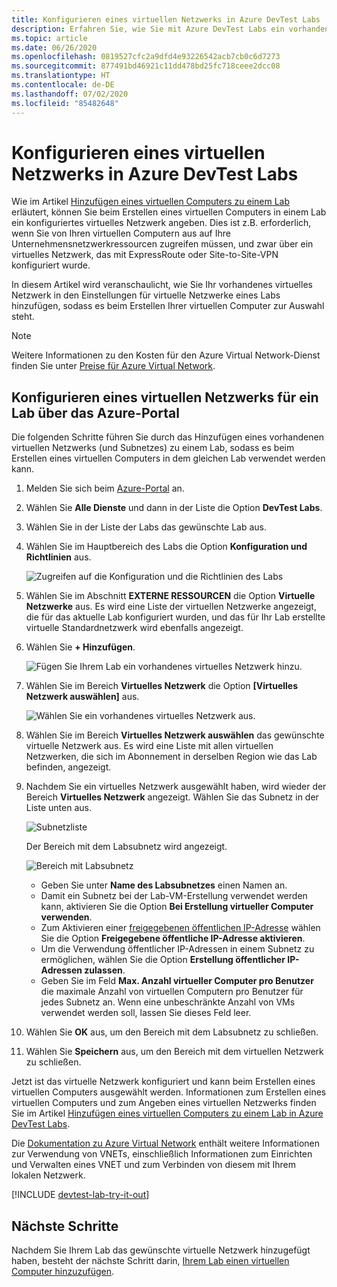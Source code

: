 ```yaml
---
title: Konfigurieren eines virtuellen Netzwerks in Azure DevTest Labs | Microsoft Docs
description: Erfahren Sie, wie Sie mit Azure DevTest Labs ein vorhandenes virtuelles Netzwerk und ein Subnetz konfigurieren und auf einem virtuellen Computer verwenden.
ms.topic: article
ms.date: 06/26/2020
ms.openlocfilehash: 0819527cfc2a9dfd4e93226542acb7cb0c6d7273
ms.sourcegitcommit: 877491bd46921c11dd478bd25fc718ceee2dcc08
ms.translationtype: HT
ms.contentlocale: de-DE
ms.lasthandoff: 07/02/2020
ms.locfileid: "85482648"
---
```

# <a name="configure-a-virtual-network-in-azure-devtest-labs"></a>Konfigurieren eines virtuellen Netzwerks in Azure DevTest Labs
Wie im Artikel [Hinzufügen eines virtuellen Computers zu einem Lab](devtest-lab-add-vm.md) erläutert, können Sie beim Erstellen eines virtuellen Computers in einem Lab ein konfiguriertes virtuelles Netzwerk angeben. Dies ist z.B. erforderlich, wenn Sie von Ihren virtuellen Computern aus auf Ihre Unternehmensnetzwerkressourcen zugreifen müssen, und zwar über ein virtuelles Netzwerk, das mit ExpressRoute oder Site-to-Site-VPN konfiguriert wurde.

In diesem Artikel wird veranschaulicht, wie Sie Ihr vorhandenes virtuelles Netzwerk in den Einstellungen für virtuelle Netzwerke eines Labs hinzufügen, sodass es beim Erstellen Ihrer virtuellen Computer zur Auswahl steht.

> [!NOTE]
> Weitere Informationen zu den Kosten für den Azure Virtual Network-Dienst finden Sie unter [Preise für Azure Virtual Network](../virtual-network/virtual-networks-overview.md#pricing).

## <a name="configure-a-virtual-network-for-a-lab-using-the-azure-portal"></a>Konfigurieren eines virtuellen Netzwerks für ein Lab über das Azure-Portal
Die folgenden Schritte führen Sie durch das Hinzufügen eines vorhandenen virtuellen Netzwerks (und Subnetzes) zu einem Lab, sodass es beim Erstellen eines virtuellen Computers in dem gleichen Lab verwendet werden kann. 

1. Melden Sie sich beim [Azure-Portal](https://go.microsoft.com/fwlink/p/?LinkID=525040) an.
1. Wählen Sie **Alle Dienste** und dann in der Liste die Option **DevTest Labs**.
1. Wählen Sie in der Liste der Labs das gewünschte Lab aus. 
1. Wählen Sie im Hauptbereich des Labs die Option **Konfiguration und Richtlinien** aus.

    ![Zugreifen auf die Konfiguration und die Richtlinien des Labs](./media/devtest-lab-configure-vnet/policies-menu.png)
1. Wählen Sie im Abschnitt **EXTERNE RESSOURCEN** die Option **Virtuelle Netzwerke** aus. Es wird eine Liste der virtuellen Netzwerke angezeigt, die für das aktuelle Lab konfiguriert wurden, und das für Ihr Lab erstellte virtuelle Standardnetzwerk wird ebenfalls angezeigt. 
1. Wählen Sie **+ Hinzufügen**.
   
    ![Fügen Sie Ihrem Lab ein vorhandenes virtuelles Netzwerk hinzu.](./media/devtest-lab-configure-vnet/lab-settings-vnet-add.png)
1. Wählen Sie im Bereich **Virtuelles Netzwerk** die Option **[Virtuelles Netzwerk auswählen]** aus.
   
    ![Wählen Sie ein vorhandenes virtuelles Netzwerk aus.](./media/devtest-lab-configure-vnet/lab-settings-vnets-vnet1.png)
1. Wählen Sie im Bereich **Virtuelles Netzwerk auswählen** das gewünschte virtuelle Netzwerk aus. Es wird eine Liste mit allen virtuellen Netzwerken, die sich im Abonnement in derselben Region wie das Lab befinden, angezeigt.
1. Nachdem Sie ein virtuelles Netzwerk ausgewählt haben, wird wieder der Bereich **Virtuelles Netzwerk** angezeigt. Wählen Sie das Subnetz in der Liste unten aus.

    ![Subnetzliste](./media/devtest-lab-configure-vnet/lab-settings-vnets-vnet2.png)
    
    Der Bereich mit dem Labsubnetz wird angezeigt.

    ![Bereich mit Labsubnetz](./media/devtest-lab-configure-vnet/lab-subnet.png)
     
   - Geben Sie unter **Name des Labsubnetzes** einen Namen an.
   - Damit ein Subnetz bei der Lab-VM-Erstellung verwendet werden kann, aktivieren Sie die Option **Bei Erstellung virtueller Computer verwenden**.
   - Zum Aktivieren einer [freigegebenen öffentlichen IP-Adresse](devtest-lab-shared-ip.md) wählen Sie die Option **Freigegebene öffentliche IP-Adresse aktivieren**.
   - Um die Verwendung öffentlicher IP-Adressen in einem Subnetz zu ermöglichen, wählen Sie die Option **Erstellung öffentlicher IP-Adressen zulassen**.
   - Geben Sie im Feld **Max. Anzahl virtueller Computer pro Benutzer** die maximale Anzahl von virtuellen Computern pro Benutzer für jedes Subnetz an. Wenn eine unbeschränkte Anzahl von VMs verwendet werden soll, lassen Sie dieses Feld leer.
1. Wählen Sie **OK** aus, um den Bereich mit dem Labsubnetz zu schließen.
1. Wählen Sie **Speichern** aus, um den Bereich mit dem virtuellen Netzwerk zu schließen.

Jetzt ist das virtuelle Netzwerk konfiguriert und kann beim Erstellen eines virtuellen Computers ausgewählt werden. Informationen zum Erstellen eines virtuellen Computers und zum Angeben eines virtuellen Netzwerks finden Sie im Artikel [Hinzufügen eines virtuellen Computers zu einem Lab in Azure DevTest Labs](devtest-lab-add-vm.md). 

Die [Dokumentation zu Azure Virtual Network](https://docs.microsoft.com/azure/virtual-network) enthält weitere Informationen zur Verwendung von VNETs, einschließlich Informationen zum Einrichten und Verwalten eines VNET und zum Verbinden von diesem mit Ihrem lokalen Netzwerk.

[!INCLUDE [devtest-lab-try-it-out](../../includes/devtest-lab-try-it-out.md)]

## <a name="next-steps"></a>Nächste Schritte
Nachdem Sie Ihrem Lab das gewünschte virtuelle Netzwerk hinzugefügt haben, besteht der nächste Schritt darin, [Ihrem Lab einen virtuellen Computer hinzuzufügen](devtest-lab-add-vm.md).

